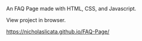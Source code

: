 An FAQ Page made with HTML, CSS, and Javascript.

View project in browser.

https://nicholaslicata.github.io/FAQ-Page/
